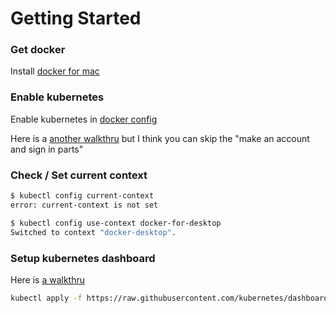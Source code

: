 # Getting Started

### Get docker

Install [docker for mac](https://docs.docker.com/docker-for-mac/)

### Enable kubernetes

Enable kubernetes in [docker config](https://www.techrepublic.com/article/how-to-add-kubernetes-support-to-docker-desktop/)

Here is a [another walkthru](https://medium.com/backbase/kubernetes-in-local-the-easy-way-f8ef2b98be68) but I think you can skip the "make an account and sign in parts"

### Check / Set current context

```bash
$ kubectl config current-context
error: current-context is not set

$ kubectl config use-context docker-for-desktop
Switched to context "docker-desktop".
```

### Setup kubernetes dashboard

Here is [a walkthru](https://kubernetes.io/docs/tasks/access-application-cluster/web-ui-dashboard/)

```bash
kubectl apply -f https://raw.githubusercontent.com/kubernetes/dashboard/v2.0.0/aio/deploy/recommended.yaml

```
